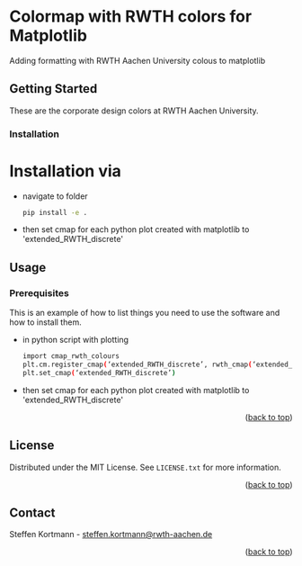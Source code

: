 # Colormap with RWTH colors for Matplotlib
Adding formatting with RWTH Aachen University colous to matplotlib

<!-- GETTING STARTED -->
## Getting Started

These are the corporate design colors at RWTH Aachen University.

### Installation

# Installation via
* navigate to folder
  ```sh
  pip install -e .
  ```
* then set cmap for each python plot created with matplotlib to 'extended_RWTH_discrete'



<!-- USAGE EXAMPLES -->
## Usage

### Prerequisites

This is an example of how to list things you need to use the software and how to install them.
* in python script with plotting
  ```sh
  import cmap_rwth_colours
  plt.cm.register_cmap(‘extended_RWTH_discrete’, rwth_cmap(‘extended_RWTH_discrete’))
  plt.set_cmap(‘extended_RWTH_discrete’)
  ```
* then set cmap for each python plot created with matplotlib to 'extended_RWTH_discrete'

<p align="right">(<a href="#readme-top">back to top</a>)</p>

<!-- LICENSE -->
## License

Distributed under the MIT License. See `LICENSE.txt` for more information.

<p align="right">(<a href="#readme-top">back to top</a>)</p>



<!-- CONTACT -->
## Contact

Steffen Kortmann - steffen.kortmann@rwth-aachen.de

<p align="right">(<a href="#readme-top">back to top</a>)</p>

